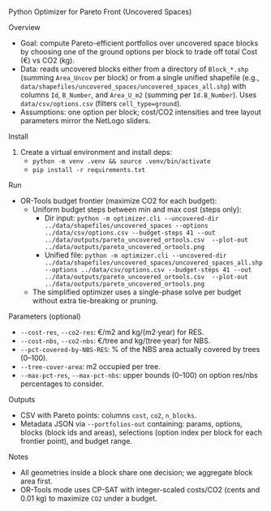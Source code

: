 Python Optimizer for Pareto Front (Uncovered Spaces)

Overview
- Goal: compute Pareto-efficient portfolios over uncovered space blocks by choosing one of the ground options per block to trade off total Cost (€) vs CO2 (kg).
- Data: reads uncovered blocks either from a directory of `Block_*.shp` (summing `Area_Uncov` per block) or from a single unified shapefile (e.g., `data/shapefiles/uncovered_spaces/uncovered_spaces_all.shp`) with columns `Id`, `B_Number`, and `Area_U_m2` (summing per `Id.B_Number`). Uses `data/csv/options.csv` (filters `cell_type=ground`).
- Assumptions: one option per block; cost/CO2 intensities and tree layout parameters mirror the NetLogo sliders.

Install
1) Create a virtual environment and install deps:
   - `python -m venv .venv && source .venv/bin/activate`
   - `pip install -r requirements.txt`

Run
- OR-Tools budget frontier (maximize CO2 for each budget):
  - Uniform budget steps between min and max cost (steps only):
    - Dir input: `python -m optimizer.cli --uncovered-dir ../data/shapefiles/uncovered_spaces --options ../data/csv/options.csv --budget-steps 41 --out ../data/outputs/pareto_uncovered_ortools.csv  --plot-out ../data/outputs/pareto_uncovered_ortools.png`
    - Unified file: `python -m optimizer.cli --uncovered-dir ../data/shapefiles/uncovered_spaces/uncovered_spaces_all.shp --options ../data/csv/options.csv --budget-steps 41 --out ../data/outputs/pareto_uncovered_ortools.csv  --plot-out ../data/outputs/pareto_uncovered_ortools.png`
  - The simplified optimizer uses a single-phase solve per budget without extra tie-breaking or pruning.
  

Parameters (optional)
- `--cost-res`, `--co2-res`: €/m2 and kg/(m2·year) for RES.
- `--cost-nbs`, `--co2-nbs`: €/tree and kg/(tree·year) for NBS.
- `--pct-covered-by-NBS-RES`: % of the NBS area actually covered by trees (0–100).
- `--tree-cover-area`: m2 occupied per tree.
- `--max-pct-res`, `--max-pct-nbs`: upper bounds (0–100) on option res/nbs percentages to consider.

Outputs
- CSV with Pareto points: columns `cost`, `co2`, `n_blocks`.
- Metadata JSON via `--portfolios-out` containing: params, options, blocks (block ids and areas), selections (option index per block for each frontier point), and budget range.

Notes
- All geometries inside a block share one decision; we aggregate block area first.
- OR-Tools mode uses CP-SAT with integer-scaled costs/CO2 (cents and 0.01 kg) to maximize `CO2` under a budget.
